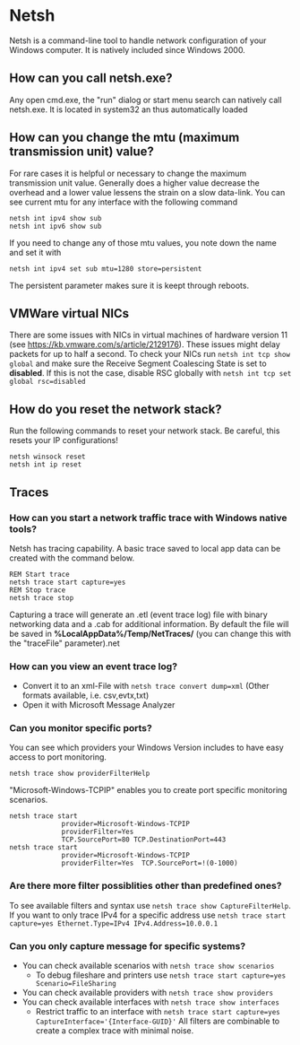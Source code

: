 # Netsh
Netsh is a command-line tool to handle network configuration of your Windows computer. It is natively included since Windows 2000.

## How can you call netsh.exe?
Any open cmd.exe, the "run" dialog or start menu search can natively call netsh.exe. It is located in system32 an thus automatically loaded

## How can you change the mtu (maximum transmission unit) value?
For rare cases it is helpful or necessary to change the maximum transmission unit value. Generally does a higher value decrease the overhead and a lower value lessens the strain on a slow data-link.
You can see current mtu for any interface with the following command 
```
netsh int ipv4 show sub
netsh int ipv6 show sub
```
If you need to change any of those mtu values, you note down the name and set it with
```
netsh int ipv4 set sub mtu=1280 store=persistent
```
The persistent parameter makes sure it is keept through reboots.

## VMWare virtual NICs
There are some issues with NICs in virtual machines of hardware version 11 (see https://kb.vmware.com/s/article/2129176). These issues might delay packets for up to half a second.
To check your NICs run ``netsh int tcp show global`` and make sure the Receive Segment Coalescing State is set to __disabled__.
If this is not the case, disable RSC globally with ``netsh int tcp set global rsc=disabled``

## How do you reset the network stack?
Run the following commands to reset your network stack. Be careful, this resets your IP configurations!
```
netsh winsock reset
netsh int ip reset
```

## Traces

### How can you start a network traffic trace with Windows native tools?
Netsh has tracing capability. A basic trace saved to local app data can be created with the command below.
```
REM Start trace
netsh trace start capture=yes
REM Stop trace
netsh trace stop
```
Capturing a trace will generate an .etl (event trace log) file with binary networking data and a .cab for additional information. By default the file will be saved in __%LocalAppData%/Temp/NetTraces/__ (you can change this with the "traceFile" parameter).net

### How can you view an event trace log?
* Convert it to an xml-File with ``netsh trace convert dump=xml`` (Other formats available, i.e. csv,evtx,txt)
* Open it with Microsoft Message Analyzer

### Can you monitor specific ports?
You can see which providers your Windows Version includes to have easy access to port monitoring.
```
netsh trace show providerFilterHelp 
```
"Microsoft-Windows-TCPIP" enables you to create port specific monitoring scenarios.
```
netsh trace start
             provider=Microsoft-Windows-TCPIP
             providerFilter=Yes
             TCP.SourcePort=80 TCP.DestinationPort=443
netsh trace start
             provider=Microsoft-Windows-TCPIP
             providerFilter=Yes  TCP.SourcePort=!(0-1000)
```

### Are there more filter possiblities other than predefined ones?
To see available filters and syntax use ``netsh trace show CaptureFilterHelp``.
If you want to only trace IPv4 for a specific address use ``netsh trace start capture=yes Ethernet.Type=IPv4 IPv4.Address=10.0.0.1``

### Can you only capture message for specific systems?
* You can check available scenarios with ``netsh trace show scenarios`` 
  * To debug fileshare and printers use ``netsh trace start capture=yes Scenario=FileSharing``
* You can check available providers with ``netsh trace show providers``
* You can check available interfaces with ``netsh trace show interfaces``
  * Restrict traffic to an interface with ``netsh trace start capture=yes CaptureInterface='{Interface-GUID}'``
All filters are combinable to create a complex trace with minimal noise.
